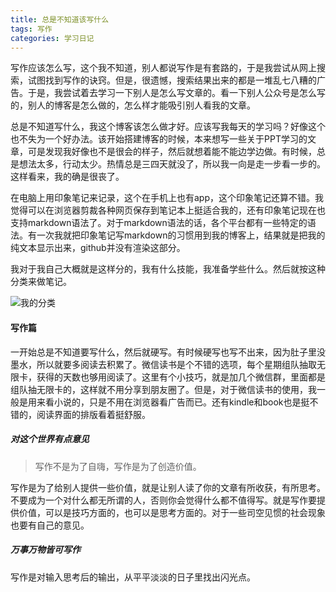 ```yaml
---
title: 总是不知道该写什么
tags: 写作
categories: 学习日记
---
```


写作应该怎么写，这个我不知道，别人都说写作是有套路的，于是我尝试从网上搜索，试图找到写作的诀窍。但是，很遗憾，搜索结果出来的都是一堆乱七八糟的广告。于是，我尝试着去学习一下别人是怎么写文章的。看一下别人公众号是怎么写的，别人的博客是怎么做的，怎么样才能吸引别人看我的文章。

总是不知道写什么，我这个博客该怎么做才好。应该写我每天的学习吗？好像这个也不失为一个好办法。该开始搭建博客的时候，本来想写一些关于PPT学习的文章，可是发现我好像也不是很会的样子，然后就想着能不能边学边做。有时候，总是想法太多，行动太少。热情总是三四天就没了，所以我一向是走一步看一步的。这样看来，我的确是很丧了。

在电脑上用印象笔记来记录，这个在手机上也有app，这个印象笔记还算不错。我觉得可以在浏览器剪裁各种网页保存到笔记本上挺适合我的，还有印象笔记现在也支持markdown语法了。对于markdown语法的话，各个平台都有一些特定的语法。有一次我就把印象笔记写markdown的习惯用到我的博客上，结果就是把我的纯文本显示出来，github并没有渲染这部分。

<!-- more -->
我对于我自己大概就是这样分的，我有什么技能，我准备学些什么。然后就按这种分类来做笔记。

![我的分类](https://blog-1258579174.cos.ap-chengdu.myqcloud.com/images/2019-09-07_16-53-50.png)

#### 写作篇
一开始总是不知道要写什么，然后就硬写。有时候硬写也写不出来，因为肚子里没墨水，所以就要多阅读去积累了。微信读书是个不错的选项，每个星期组队抽取无限卡，获得的天数也够用阅读了。这里有个小技巧，就是加几个微信群，里面都是组队抽无限卡的，这样就不用分享到朋友圈了。但是，对于微信读书的使用，我一般是用来看小说的，只是不用在浏览器看广告而已。还有kindle和book也是挺不错的，阅读界面的排版看着挺舒服。

##### 对这个世界有点意见
> 写作不是为了自嗨，写作是为了创造价值。

写作是为了给别人提供一些价值，就是让别人读了你的文章有所收获，有所思考。不要成为一个对什么都无所谓的人，否则你会觉得什么都不值得写。就是写作要提供价值，可以是技巧方面的，也可以是思考方面的。对于一些司空见惯的社会现象也要有自己的意见。

##### 万事万物皆可写作
写作是对输入思考后的输出，从平平淡淡的日子里找出闪光点。

